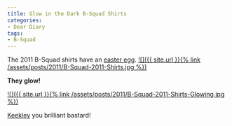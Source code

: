 ```yaml
---
title: Glow in the Dark B-Squad Shirts
categories:
- Dear Diary
tags:
- B-Squad
---
```


The 2011 B-Squad shirts have an [easter egg](http://en.wikipedia.org/wiki/Easter_egg_(media)).
[![]({{ site.url }}{% link /assets/posts/2011/B-Squad-2011-Shirts.jpg %})](http://thingelstad.com/s/glow-in-the-dark-b-squad-shirts/b-squad-2011-shirts/img)

**They glow!**

[![]({{ site.url }}{% link /assets/posts/2011/B-Squad-2011-Shirts-Glowing.jpg %})](http://thingelstad.com/s/glow-in-the-dark-b-squad-shirts/b-squad-2011-shirts-glowing/img)

[Keekley](https://twitter.com/#!/tkeekley) you brilliant bastard!
